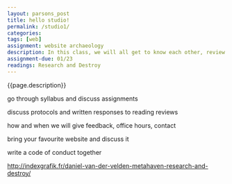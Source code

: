 ```yaml
---  
layout: parsons_post  
title: hello studio!
permalink: /studio1/
categories: 
tags: [web]
assignment: website archaeology
description: In this class, we will all get to know each other, review the syllabus together, and establish the structure of the studio for the rest of the semester. 
assignment-due: 01/23
readings: Research and Destroy
---  
```


{{page.description}}

go through syllabus and discuss assignments

discuss protocols and written responses to reading reviews

how and when we will give feedback, office hours, contact

bring your favourite website and discuss it

write a code of conduct together


http://indexgrafik.fr/daniel-van-der-velden-metahaven-research-and-destroy/

